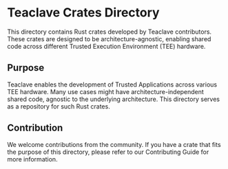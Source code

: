 # Teaclave Crates Directory

This directory contains Rust crates developed by Teaclave contributors. These crates are designed to be architecture-agnostic, enabling shared code across different Trusted Execution Environment (TEE) hardware.

## Purpose

Teaclave enables the development of Trusted Applications across various TEE hardware. Many use cases might have architecture-independent shared code, agnostic to the underlying architecture. This directory serves as a repository for such Rust crates.

## Contribution

We welcome contributions from the community. If you have a crate that fits the purpose of this directory, please refer to our Contributing Guide for more information.
